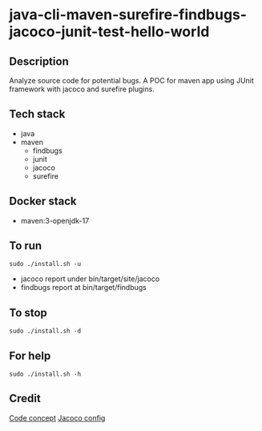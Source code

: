 # java-cli-maven-surefire-findbugs-jacoco-junit-test-hello-world

## Description
Analyze source code for potential bugs.
A POC for maven app using JUnit
framework with jacoco and surefire plugins.

## Tech stack
- java
- maven
	- findbugs
  - junit
  - jacoco
  - surefire

## Docker stack
- maven:3-openjdk-17

## To run
`sudo ./install.sh -u`
- jacoco report under bin/target/site/jacoco
- findbugs report at bin/target/findbugs

## To stop
`sudo ./install.sh -d`

## For help
`sudo ./install.sh -h`

## Credit
[Code concept](https://github.com/eugenp/tutorials/tree/master/maven-modules/maven-integration-test)
[Jacoco config](https://www.baeldung.com/jacoco)
